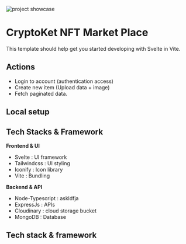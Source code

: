 ![project showcase]("")

# CryptoKet NFT Market Place

This template should help get you started developing with Svelte in Vite.

## Actions

- Login to account (authentication access)
- Create new item (Upload data + image)
- Fetch paginated data.

## Local setup

## Tech Stacks & Framework

**Frontend & UI**

- Svelte : UI framework
- Tailwindcss : UI styling
- Iconify : Icon library
- Vite : Bundling

**Backend & API**

- Node-Typescript : askldfja
- ExpressJs : APIs
- Cloudinary : cloud storage bucket
- MongoDB : Database

## Tech stack & framework
